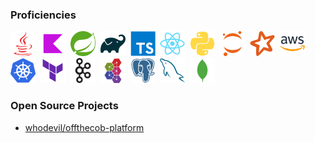 ### Proficiencies
<div>
  <a href="https://openjdk.org/"><img src="https://github.com/devicons/devicon/blob/master/icons/java/java-plain.svg" title="Java" alt="Java" width="40" height="40"/></a>&nbsp;
  <a href="https://kotlinlang.org/"><img src="https://github.com/devicons/devicon/blob/master/icons/kotlin/kotlin-plain.svg" title="Kotlin" alt="Kotlin" width="40" height="40"/></a>&nbsp;
  <a href="https://spring.io/projects/spring-boot"><img src="https://github.com/devongleeson/devongleeson/blob/main/resources/spring.svg" title="Spring" alt="Spring" width="40" height="40"/></a>&nbsp;
  <a href="https://gradle.org/"><img src="https://github.com/devicons/devicon/blob/master/icons/gradle/gradle-original.svg" title="Gradle" alt="Gradle" width="40" height="40"/></a>&nbsp;
  <a href="https://www.typescriptlang.org/"><img src="https://github.com/devicons/devicon/blob/master/icons/typescript/typescript-plain.svg" title="TypeScript" alt="TypeScript" width="40" height="40"/></a>&nbsp;
  <a href="https://react.dev/"><img src="https://github.com/devicons/devicon/blob/master/icons/react/react-original.svg" title="React" alt="React" width="40" height="40"/></a>&nbsp;
  <a href="https://www.python.org/"><img src="https://github.com/devicons/devicon/blob/master/icons/python/python-plain.svg" title="Python" alt="Python" width="40" height="40"/></a>&nbsp;
  <a href="https://jupyter.org/"><img src="https://github.com/devongleeson/devongleeson/blob/main/resources/jupyter.svg" title="Jupyter" alt="Jupyter" width="40" height="40"/></a>&nbsp;
  <a href="https://spark.apache.org/"><img src="https://github.com/devongleeson/devongleeson/blob/main/resources/spark.svg" title="Apache Spark" alt="Apache Spark" width="40" height="40"/></a>&nbsp;
  <a href="https://aws.amazon.com/"><img src="https://github.com/devicons/devicon/blob/master/icons/amazonwebservices/amazonwebservices-original-wordmark.svg" title="AWS" alt="AWS" width="40" height="40"/></a>&nbsp;
  <a href="https://kubernetes.io/"><img src="https://github.com/devicons/devicon/blob/master/icons/kubernetes/kubernetes-plain.svg"  title="Kubernetes" alt="Kubernetes" width="40" height="40"/></a>&nbsp;
  <a href="https://www.terraform.io/"><img src="https://github.com/devongleeson/devongleeson/blob/main/resources/terraform.svg" title="Terraform" alt="Terraform" width="40" height="40"/></a>&nbsp;
  <a href="https://kafka.apache.org/"><img src="https://github.com/devicons/devicon/blob/master/icons/apachekafka/apachekafka-original.svg" title="Apache Kafka" alt="Apache Kafka" width="40" height="40"/></a>&nbsp;
  <a href="https://activemq.apache.org/"><img src="https://github.com/devongleeson/devongleeson/blob/main/resources/activemq.svg" title="ActiveMQ" alt="ActiveMQ" width="40" height="40"/></a>&nbsp;
  <a href="https://www.postgresql.org/"><img src="https://github.com/devicons/devicon/blob/master/icons/postgresql/postgresql-plain.svg" title="PostgreSQL" alt="PostgreSQL" width="40" height="40"/></a>&nbsp;
  <a href="https://mariadb.org/"><img src="https://github.com/devicons/devicon/blob/master/icons/mysql/mysql-plain.svg" title="MySQL"  alt="MySQL" width="40" height="40"/></a>&nbsp;
  <a href="https://www.mongodb.com/"><img src="https://github.com/devicons/devicon/blob/master/icons/mongodb/mongodb-plain.svg" title="MongoDB" alt="MongoDB" width="40" height="40"/></a>&nbsp;
</div>

### Open Source Projects
- [whodevil/offthecob-platform](https://github.com/whodevil/offthecob-platform)

